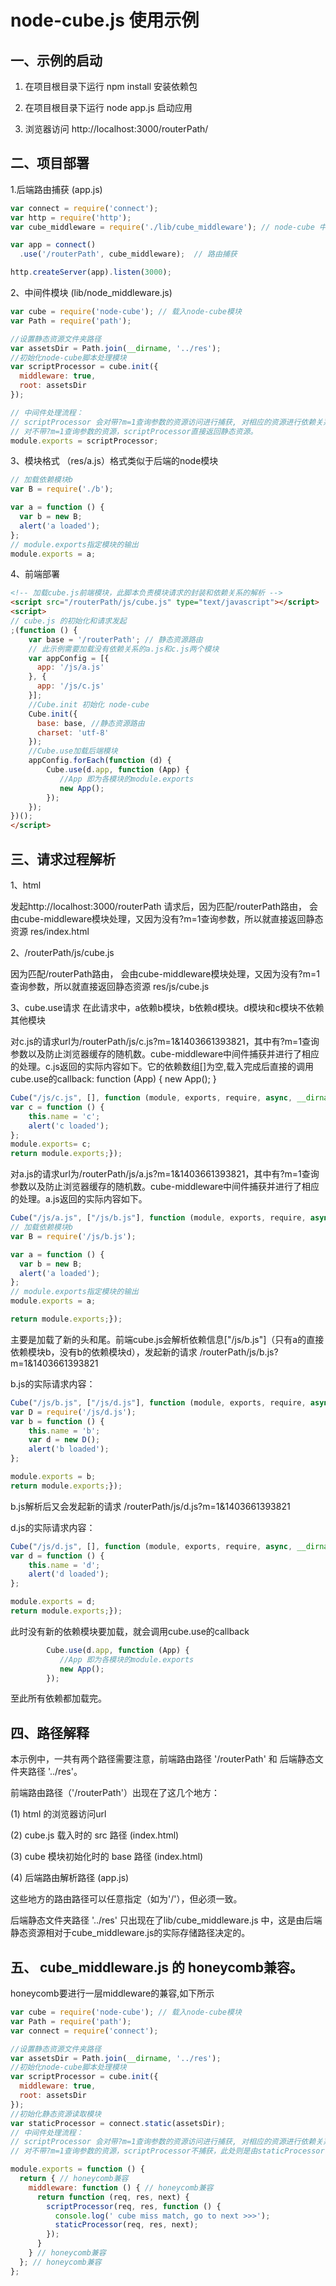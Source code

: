 node-cube.js 使用示例
=============

一、示例的启动
---------

1. 在项目根目录下运行 npm install 安装依赖包

2. 在项目根目录下运行 node app.js 启动应用

3. 浏览器访问 http://localhost:3000/routerPath/

二、项目部署
----------

1.后端路由捕获 (app.js)
```js
var connect = require('connect');
var http = require('http');
var cube_middleware = require('./lib/cube_middleware'); // node-cube 中间件模块

var app = connect()
  .use('/routerPath', cube_middleware);  // 路由捕获

http.createServer(app).listen(3000);
```

2、中间件模块 (lib/node_middleware.js)
```js
var cube = require('node-cube'); // 载入node-cube模块
var Path = require('path');

//设置静态资源文件夹路径
var assetsDir = Path.join(__dirname, '../res');
//初始化node-cube脚本处理模块
var scriptProcessor = cube.init({
  middleware: true,
  root: assetsDir
});

// 中间件处理流程：
// scriptProcessor 会对带?m=1查询参数的资源访问进行捕获, 对相应的资源进行依赖关系的处理后，传送给前端。
// 对不带?m=1查询参数的资源，scriptProcessor直接返回静态资源。
module.exports = scriptProcessor;
```

3、模块格式 （res/a.js）格式类似于后端的node模块
```js
// 加载依赖模块b
var B = require('./b');

var a = function () {
  var b = new B;
  alert('a loaded');
};
// module.exports指定模块的输出
module.exports = a;
```

4、前端部署
```html
<!-- 加载cube.js前端模块，此脚本负责模块请求的封装和依赖关系的解析 -->
<script src="/routerPath/js/cube.js" type="text/javascript"></script>
<script>
// cube.js 的初始化和请求发起
;(function () {
	var base = '/routerPath'; // 静态资源路由
	// 此示例需要加载没有依赖关系的a.js和c.js两个模块
	var appConfig = [{
	  app: '/js/a.js'
	}, {
	  app: '/js/c.js'
	}];
	//Cube.init 初始化 node-cube
	Cube.init({
	  base: base, //静态资源路由
	  charset: 'utf-8'
	});
	//Cube.use加载后端模块
	appConfig.forEach(function (d) {
		Cube.use(d.app, function (App) {
		   //App 即为各模块的module.exports
		   new App();
		});
	});
})();
</script>
```

三、请求过程解析
-----------

1、html

发起http://localhost:3000/routerPath 请求后，因为匹配/routerPath路由， 会由cube-middleware模块处理，又因为没有?m=1查询参数，所以就直接返回静态资源
res/index.html

2、/routerPath/js/cube.js

因为匹配/routerPath路由， 会由cube-middleware模块处理，又因为没有?m=1查询参数，所以就直接返回静态资源
res/js/cube.js

3、cube.use请求
在此请求中，a依赖b模块，b依赖d模块。d模块和c模块不依赖其他模块


对c.js的请求url为/routerPath/js/c.js?m=1&1403661393821，其中有?m=1查询参数以及防止浏览器缓存的随机数。cube-middleware中间件捕获并进行了相应的处理。c.js返回的实际内容如下。它的依赖数组[]为空,载入完成后直接的调用cube.use的callback: function (App) { new App(); }
```js
Cube("/js/c.js", [], function (module, exports, require, async, __dirname, __filename) {
var c = function () {
	this.name = 'c';
	alert('c loaded');
};
module.exports= c;
return module.exports;});
```


对a.js的请求url为/routerPath/js/a.js?m=1&1403661393821，其中有?m=1查询参数以及防止浏览器缓存的随机数。cube-middleware中间件捕获并进行了相应的处理。a.js返回的实际内容如下。

```js
Cube("/js/a.js", ["/js/b.js"], function (module, exports, require, async, __dirname, __filename) {
// 加载依赖模块b
var B = require('/js/b.js');

var a = function () {
  var b = new B;
  alert('a loaded');
};
// module.exports指定模块的输出
module.exports = a;

return module.exports;});
```

主要是加载了新的头和尾。前端cube.js会解析依赖信息["/js/b.js"]（只有a的直接依赖模块b，没有b的依赖模块d），发起新的请求 /routerPath/js/b.js?m=1&1403661393821

b.js的实际请求内容：
```js
Cube("/js/b.js", ["/js/d.js"], function (module, exports, require, async, __dirname, __filename) {
var D = require('/js/d.js');
var b = function () {
	this.name = 'b';
	var d = new D();
	alert('b loaded');
};

module.exports = b;
return module.exports;});
```

b.js解析后又会发起新的请求 /routerPath/js/d.js?m=1&1403661393821

d.js的实际请求内容：
```js
Cube("/js/d.js", [], function (module, exports, require, async, __dirname, __filename) {
var d = function () {
	this.name = 'd';
	alert('d loaded');
};

module.exports = d;
return module.exports;});
```

此时没有新的依赖模块要加载，就会调用cube.use的callback
```js
		Cube.use(d.app, function (App) {
		   //App 即为各模块的module.exports
		   new App();
		});
```
至此所有依赖都加载完。


四、路径解释
-----------

本示例中，一共有两个路径需要注意，前端路由路径 '/routerPath' 和 后端静态文件夹路径 '../res'。

前端路由路径（'/routerPath'）出现在了这几个地方：

  (1) html 的浏览器访问url

  (2) cube.js 载入时的 src 路径 (index.html)

  (3) cube 模块初始化时的 base 路径 (index.html)

  (4) 后端路由解析路径 (app.js)

这些地方的路由路径可以任意指定（如为'/'），但必须一致。

后端静态文件夹路径 '../res' 只出现在了lib/cube_middleware.js 中，这是由后端静态资源相对于cube_middleware.js的实际存储路径决定的。



五、 cube_middleware.js 的 honeycomb兼容。
-----------

honeycomb要进行一层middleware的兼容,如下所示
```js
var cube = require('node-cube'); // 载入node-cube模块
var Path = require('path');
var connect = require('connect');

//设置静态资源文件夹路径
var assetsDir = Path.join(__dirname, '../res');
//初始化node-cube脚本处理模块
var scriptProcessor = cube.init({
  middleware: true,
  root: assetsDir
});
//初始化静态资源读取模块
var staticProcessor = connect.static(assetsDir);
// 中间件处理流程：
// scriptProcessor 会对带?m=1查询参数的资源访问进行捕获, 对相应的资源进行依赖关系的处理后，传送给前端。
// 对不带?m=1查询参数的资源，scriptProcessor不捕获，此处则是由staticProcessor直接返回静态资源。

module.exports = function () {
  return { // honeycomb兼容
    middleware: function () { // honeycomb兼容
      return function (req, res, next) {
        scriptProcessor(req, res, function () {
          console.log(' cube miss match, go to next >>>');
          staticProcessor(req, res, next);
        });
      }
    } // honeycomb兼容
  }; // honeycomb兼容
};
```




